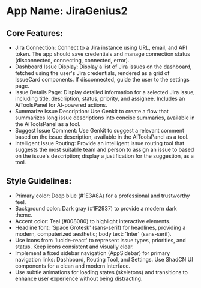 # **App Name**: JiraGenius2

## Core Features:

- Jira Connection: Connect to a Jira instance using URL, email, and API token. The app should save credentials and manage connection status (disconnected, connecting, connected, error).
- Dashboard Issue Display: Display a list of Jira issues on the dashboard, fetched using the user's Jira credentials, rendered as a grid of IssueCard components. If disconnected, guide the user to the settings page.
- Issue Details Page: Display detailed information for a selected Jira issue, including title, description, status, priority, and assignee. Includes an AiToolsPanel for AI-powered actions.
- Summarize Issue Description: Use Genkit to create a flow that summarizes long issue descriptions into concise summaries, available in the AiToolsPanel as a tool.
- Suggest Issue Comment: Use Genkit to suggest a relevant comment based on the issue description, available in the AiToolsPanel as a tool.
- Intelligent Issue Routing: Provide an intelligent issue routing tool that suggests the most suitable team and person to assign an issue to based on the issue's description; display a justification for the suggestion, as a tool.

## Style Guidelines:

- Primary color: Deep blue (#1E3A8A) for a professional and trustworthy feel.
- Background color: Dark gray (#1F2937) to provide a modern dark theme.
- Accent color: Teal (#008080) to highlight interactive elements.
- Headline font: 'Space Grotesk' (sans-serif) for headlines, providing a modern, computerized aesthetic; body text: 'Inter' (sans-serif).
- Use icons from 'lucide-react' to represent issue types, priorities, and status. Keep icons consistent and visually clear.
- Implement a fixed sidebar navigation (AppSidebar) for primary navigation links: Dashboard, Routing Tool, and Settings. Use ShadCN UI components for a clean and modern interface.
- Use subtle animations for loading states (skeletons) and transitions to enhance user experience without being distracting.